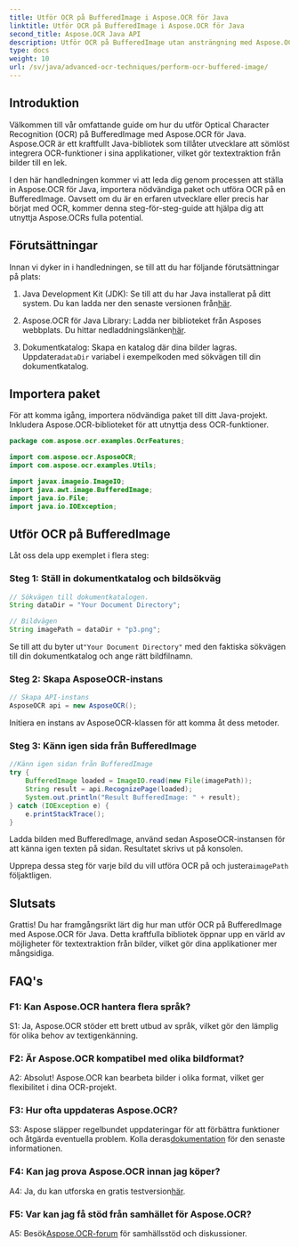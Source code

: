 ```yaml
---
title: Utför OCR på BufferedImage i Aspose.OCR för Java
linktitle: Utför OCR på BufferedImage i Aspose.OCR för Java
second_title: Aspose.OCR Java API
description: Utför OCR på BufferedImage utan ansträngning med Aspose.OCR för Java. Extrahera text från bilder sömlöst. Ladda ner nu för en mångsidig textigenkänningsupplevelse.
type: docs
weight: 10
url: /sv/java/advanced-ocr-techniques/perform-ocr-buffered-image/
---
```

## Introduktion

Välkommen till vår omfattande guide om hur du utför Optical Character Recognition (OCR) på BufferedImage med Aspose.OCR för Java. Aspose.OCR är ett kraftfullt Java-bibliotek som tillåter utvecklare att sömlöst integrera OCR-funktioner i sina applikationer, vilket gör textextraktion från bilder till en lek.

I den här handledningen kommer vi att leda dig genom processen att ställa in Aspose.OCR för Java, importera nödvändiga paket och utföra OCR på en BufferedImage. Oavsett om du är en erfaren utvecklare eller precis har börjat med OCR, kommer denna steg-för-steg-guide att hjälpa dig att utnyttja Aspose.OCRs fulla potential.

## Förutsättningar

Innan vi dyker in i handledningen, se till att du har följande förutsättningar på plats:

1.  Java Development Kit (JDK): Se till att du har Java installerat på ditt system. Du kan ladda ner den senaste versionen från[här](https://www.oracle.com/java/technologies/javase-downloads.html).

2.  Aspose.OCR för Java Library: Ladda ner biblioteket från Asposes webbplats. Du hittar nedladdningslänken[här](https://releases.aspose.com/ocr/java/).

3.  Dokumentkatalog: Skapa en katalog där dina bilder lagras. Uppdatera`dataDir` variabel i exempelkoden med sökvägen till din dokumentkatalog.

## Importera paket

För att komma igång, importera nödvändiga paket till ditt Java-projekt. Inkludera Aspose.OCR-biblioteket för att utnyttja dess OCR-funktioner.

```java
package com.aspose.ocr.examples.OcrFeatures;

import com.aspose.ocr.AsposeOCR;
import com.aspose.ocr.examples.Utils;

import javax.imageio.ImageIO;
import java.awt.image.BufferedImage;
import java.io.File;
import java.io.IOException;
```

## Utför OCR på BufferedImage

Låt oss dela upp exemplet i flera steg:

### Steg 1: Ställ in dokumentkatalog och bildsökväg

```java
// Sökvägen till dokumentkatalogen.
String dataDir = "Your Document Directory";

// Bildvägen
String imagePath = dataDir + "p3.png";
```

 Se till att du byter ut`"Your Document Directory"` med den faktiska sökvägen till din dokumentkatalog och ange rätt bildfilnamn.

### Steg 2: Skapa AsposeOCR-instans

```java
// Skapa API-instans
AsposeOCR api = new AsposeOCR();
```

Initiera en instans av AsposeOCR-klassen för att komma åt dess metoder.

### Steg 3: Känn igen sida från BufferedImage

```java
//Känn igen sidan från BufferedImage
try {
    BufferedImage loaded = ImageIO.read(new File(imagePath));
    String result = api.RecognizePage(loaded);
    System.out.println("Result BufferedImage: " + result);
} catch (IOException e) {
    e.printStackTrace();
}
```

Ladda bilden med BufferedImage, använd sedan AsposeOCR-instansen för att känna igen texten på sidan. Resultatet skrivs ut på konsolen.

 Upprepa dessa steg för varje bild du vill utföra OCR på och justera`imagePath` följaktligen.

## Slutsats

Grattis! Du har framgångsrikt lärt dig hur man utför OCR på BufferedImage med Aspose.OCR för Java. Detta kraftfulla bibliotek öppnar upp en värld av möjligheter för textextraktion från bilder, vilket gör dina applikationer mer mångsidiga.

## FAQ's

### F1: Kan Aspose.OCR hantera flera språk?

S1: Ja, Aspose.OCR stöder ett brett utbud av språk, vilket gör den lämplig för olika behov av textigenkänning.

### F2: Är Aspose.OCR kompatibel med olika bildformat?

A2: Absolut! Aspose.OCR kan bearbeta bilder i olika format, vilket ger flexibilitet i dina OCR-projekt.

### F3: Hur ofta uppdateras Aspose.OCR?

S3: Aspose släpper regelbundet uppdateringar för att förbättra funktioner och åtgärda eventuella problem. Kolla deras[dokumentation](https://reference.aspose.com/ocr/java/) för den senaste informationen.

### F4: Kan jag prova Aspose.OCR innan jag köper?

 A4: Ja, du kan utforska en gratis testversion[här](https://releases.aspose.com/).

### F5: Var kan jag få stöd från samhället för Aspose.OCR?

 A5: Besök[Aspose.OCR-forum](https://forum.aspose.com/c/ocr/16) för samhällsstöd och diskussioner.